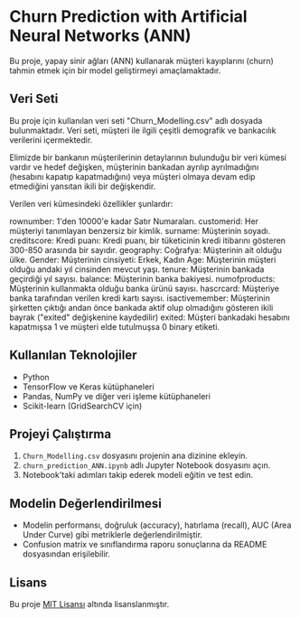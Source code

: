 # Churn Prediction with Artificial Neural Networks (ANN)

Bu proje, yapay sinir ağları (ANN) kullanarak müşteri kayıplarını (churn) tahmin etmek için bir model geliştirmeyi amaçlamaktadır. 


## Veri Seti

Bu proje için kullanılan veri seti "Churn_Modelling.csv" adlı dosyada bulunmaktadır. Veri seti, müşteri ile ilgili çeşitli demografik ve bankacılık verilerini içermektedir.

Elimizde bir bankanın müşterilerinin detaylarının bulunduğu bir veri kümesi vardır ve hedef değişken, müşterinin bankadan ayrılıp ayrılmadığını (hesabını kapatıp kapatmadığını) veya müşteri olmaya devam edip etmediğini yansıtan ikili bir değişkendir.

Verilen veri kümesindeki özellikler şunlardır:

rownumber: 1'den 10000'e kadar Satır Numaraları.
customerid: Her müşteriyi tanımlayan benzersiz bir kimlik.
surname: Müşterinin soyadı.
creditscore: Kredi puanı: Kredi puanı, bir tüketicinin kredi itibarını gösteren 300-850 arasında bir sayıdır.
geography: Coğrafya: Müşterinin ait olduğu ülke.
Gender: Müşterinin cinsiyeti: Erkek, Kadın
Age: Müşterinin müşteri olduğu andaki yıl cinsinden mevcut yaşı.
tenure: Müşterinin bankada geçirdiği yıl sayısı.
balance: Müşterinin banka bakiyesi.
numofproducts: Müşterinin kullanmakta olduğu banka ürünü sayısı.
hascrcard: Müşteriye banka tarafından verilen kredi kartı sayısı.
isactivemember: Müşterinin şirketten çıktığı andan önce bankada aktif olup olmadığını gösteren ikili bayrak ("exited" değişkenine kaydedilir)
exited: Müşteri bankadaki hesabını kapatmışsa 1 ve müşteri elde tutulmuşsa 0 binary etiketi.


## Kullanılan Teknolojiler

- Python
- TensorFlow ve Keras kütüphaneleri
- Pandas, NumPy ve diğer veri işleme kütüphaneleri
- Scikit-learn (GridSearchCV için)

## Projeyi Çalıştırma

1. `Churn_Modelling.csv` dosyasını projenin ana dizinine ekleyin.
2. `churn_prediction_ANN.ipynb` adlı Jupyter Notebook dosyasını açın.
3. Notebook'taki adımları takip ederek modeli eğitin ve test edin.

## Modelin Değerlendirilmesi

- Modelin performansı, doğruluk (accuracy), hatırlama (recall), AUC (Area Under Curve) gibi metriklerle değerlendirilmiştir.
- Confusion matrix ve sınıflandırma raporu sonuçlarına da README dosyasından erişilebilir.

## Lisans

Bu proje [MIT Lisansı](LICENSE) altında lisanslanmıştır.
